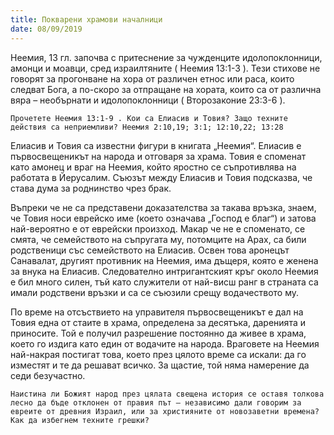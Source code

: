```yaml
---
title: Покварени храмови началници
date: 08/09/2019
---
```


Неемия, 13 гл. започва с притеснение за чужденците идолопоклонници, амонци и моавци, сред израилтяните ( Неемия 13:1-3 ). Тези стихове не говорят за прогонване на хора от различен етнос или раса, които следват Бога, а по-скоро за отпращане на хората, които са от различна вяра – необърнати и идолопоклонници ( Второзаконие 23:3-6 ).

`Прочетете Неемия 13:1-9 . Кои са Елиасив и Товия? Защо техните действия са неприемливи? Неемия 2:10,19; 3:1; 12:10,22; 13:28`

Елиасив и Товия са известни фигури в книгата „Неемия“. Елиасив е първосвещеникът на народа и отговаря за храма. Товия е споменат като амонец и враг на Неемия, който яростно се съпротивлява на работата в Йерусалим. Съюзът между Елиасив и Товия подсказва, че става дума за роднинство чрез брак.

Въпреки че не са представени доказателства за такава връзка, знаем, че Товия носи еврейско име (което означава „Господ е благ“) и затова най-вероятно е от еврейски произход. Макар че не е споменато, се смята, че семейството на съпругата му, потомците на Арах, са били родственици със семейството на Елиасив. Освен това аронецът Санавалат, другият противник на Неемия, има дъщеря, която е женена за внука на Елиасив. Следователно интригантският кръг около Неемия е бил много силен, тъй като служители от най-висш ранг в страната са имали родствени връзки и са се съюзили срещу водачеството му.

По време на отсъствието на управителя първосвещеникът е дал на Товия една от стаите в храма, определена за десятъка, даренията и приносите. Той е получил разрешение постоянно да живее в храма, което го издига като един от водачите на народа. Враговете на Неемия най-накрая постигат това, което през цялото време са искали: да го изместят и те да решават всичко. За щастие, той няма намерение да седи безучастно.

`Наистина ли Божият народ през цялата свещена история се оставя толкова лесно да бъде отклонен от правия път – независимо дали говорим за евреите от древния Израил, или за християните от новозаветни времена? Как да избегнем техните грешки?`